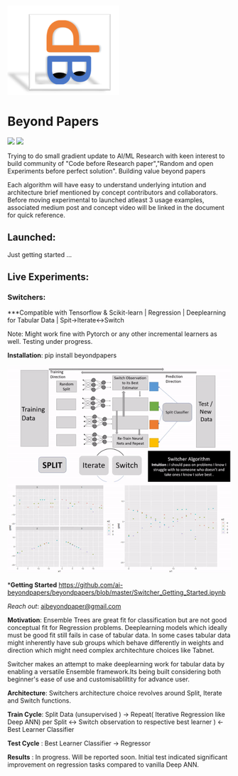 

![](images/logobeyondpaper.png)
# Beyond Papers 
[![](https://img.shields.io/badge/pip-0.1.0-green.svg)](https://pypi.org/project/beyondpapers/)
[![](https://img.shields.io/badge/dev-0.1.1-green.svg)](https://pypi.org/project/beyondpapers/)

Trying to do small gradient update to AI/ML Research with keen interest to build community of "Code before Research paper","Random and open Experiments before perfect solution". Building value beyond papers
 
Each algorithm will have easy to understand underlying intution and architecture brief mentioned by concept contributors and collaborators. Before moving experimental to launched atleast 3 usage examples, associated medium post and concept video will be linked in the document for quick reference. 

## Launched:
Just getting started ...




## Live Experiments:

### **Switchers**: 
***Compatible with Tensorflow & Scikit-learn | Regression | Deeplearning for Tabular Data | Spit->Iterate<->Switch

Note: Might work fine with Pytorch or any other incremental learners as well. Testing under progress.

**Installation**: pip install beyondpapers

![](images/switcher_concept.gif)


***Getting Started**
https://github.com/ai-beyondpapers/beyondpapers/blob/master/Switcher_Getting_Started.ipynb

*Reach out*: aibeyondpaper@gmail.com

**Motivation**: 
      Ensemble Trees are great fit for classification but are not good conceptual fit for Regression problems.  Deeplearning models which ideally must be good fit still fails in case of tabular data. In some cases tabular data might inherently have sub groups which behave differently in weights and direction which might need complex architechture choices like Tabnet.

Switcher makes an attempt to make deeplearning work for tabular data by enabling a versatile Ensemble framework.Its being built considering both beginner's ease of use and customisabliltity for advance user. 


**Architecture**: Switchers architecture choice revolves around Split, Iterate and Switch functions.

**Train Cycle**:  Split Data (unsupervised ) -> Repeat( Iterative Regression like Deep ANN) per Split <-> Switch observation to respective best learner ) <- Best Learner Classifier

**Test Cycle** :  Best Learner Classifier -> Regressor 

**Results** : In progress. Will be reported soon. Initial test indicated significant improvement on regression tasks compared to vanilla Deep ANN. 








    

